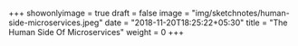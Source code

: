 +++
showonlyimage = true
draft = false
image = "img/sketchnotes/human-side-microservices.jpeg"
date = "2018-11-20T18:25:22+05:30"
title = "The Human Side Of Microservices"
weight = 0
+++


